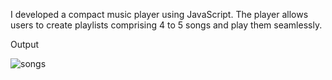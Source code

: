 I developed a compact music player using JavaScript. The player allows users to create playlists comprising 4 to 5 songs and play them seamlessly.


Output

![songs](https://github.com/SnehaDatey/HTML-CSS-JS-Projects/assets/110827358/04a93db6-16d2-4099-af6a-0eed657577b1)


